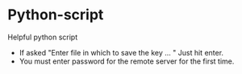 # Python-script
Helpful python script


* If asked "Enter file in which to save the key ... " Just hit enter.
* You must enter password for the remote server for the first time.

